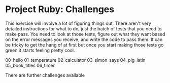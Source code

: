 # Project Ruby: Challenges

This exercise will involve a lot of figuring things out. There aren't very detailed instructions for what to do, just the batch of tests that you need to make pass. You need to look at those tests, figure out what they want based on the error messages you receive, and write the code to pass them. It can be tricky to get the hang of at first but once you start making those tests go green it starts feeling pretty cool.


00_hello
01_temperature
02_calculator
03_simon_says
04_pig_latin
05_book_titles
06_timer

There are further challenges available